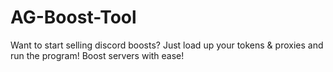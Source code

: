 # AG-Boost-Tool
Want to start selling discord boosts? Just load up your tokens &amp; proxies and run the program! Boost servers with ease!
